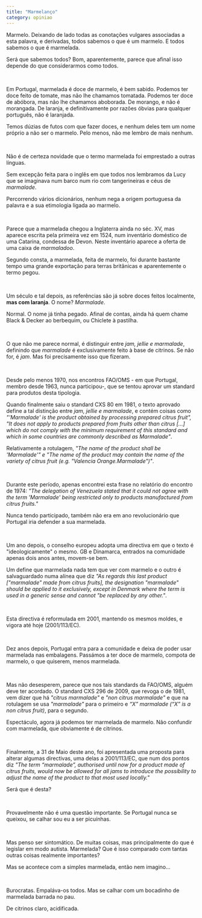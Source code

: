 ```yaml
---
title: "Marmelanço"
category: opiniao
---
```


Marmelo. Deixando de lado todas as conotações vulgares associadas a esta palavra, e derivadas, todos sabemos o que é um marmelo. E todos sabemos o que é marmelada. 

Será que sabemos todos? Bom, aparentemente, parece que afinal isso depende do que considerarmos como todos.

<br/>

Em Portugal, marmelada é doce de marmelo, é bem sabido. Podemos ter doce feito de tomate, mas não lhe chamamos tomatada. Podemos ter doce de abóbora, mas não lhe chamamos aboborada. De morango, e não é morangada. De laranja, e definitivamente por razões óbvias para qualquer português, não é laranjada.

Temos dúzias de futos com que fazer doces, e nenhum deles tem um nome próprio a não ser o marmelo. Pelo menos, não me lembro de mais nenhum.

<br/>

Não é de certeza novidade que o termo marmelada foi emprestado a outras línguas. 

Sem excepção feita para o inglês em que todos nos lembramos da Lucy que se imaginava num barco num rio com tangerineiras e céus de *marmalade*.

Percorrendo vários dicionários, nenhum nega a origem portuguesa da palavra e a sua etimologia ligada ao marmelo. 

<br/>

Parece que a marmelada chegou a Inglaterra ainda no séc. XV, mas aparece escrita pela primeira vez em 1524, num inventário doméstico de uma Catarina, condessa de Devon. Neste inventário aparece a oferta de uma caixa de *marmaladoo*.

Segundo consta, a marmelada, feita de marmelo, foi durante bastante tempo uma grande exportação para terras britânicas e aparentemente o termo pegou.

<br/>

Um século e tal depois, as referências são já sobre doces feitos localmente, __mas com laranja__. O nome? *Marmalade*.

Normal. O nome já tinha pegado. Afinal de contas, ainda há quem chame Black & Decker ao berbequim, ou Chiclete à pastilha.

<br/>

O que não me parece normal, é distinguir entre *jam, jellie e marmalade*, definindo que *marmalade* é exclusivamente feito à base de citrinos. Se não for, é *jam*. Mas foi precisamente isso que fizeram.

<br/>

Desde pelo menos 1970, nos encontros FAO/OMS - em que Portugal, membro desde 1963, nunca participou-, que se tentou aprovar um standard para produtos desta tipologia.

Quando finalmente saiu o standard CXS 80 em 1981, o texto aprovado define a tal distinção entre *jam, jellie e marmalade*, e contém coisas como *"'Marmalade' is the product obtained by processing prepared citrus fruit", "It does not apply to products prepared from fruits other than citrus [...] which do not comply with the minimum requirement of this standard and which in some countries are commonly described as Marmalade"*.

Relativamente a rotulagem, *"The name of the product shall be 'Marmalade'" e "The name of the product may contain the name of the variety of citrus fruit (e.g. "Valencia Orange.Marmalade")"*.

<br/>

Durante este período, apenas encontrei esta frase no relatório do encontro de 1974: *"The delegation of Venezuela stated that it could not agree with the term 'Marmalade' being restricted only to products manufactured from citrus fruits."*

Nunca tendo participado, também não era em ano revolucionário que Portugal iria defender a sua marmelada.

<br/>

Um ano depois, o conselho europeu adopta uma directiva em que o texto é "ideologicamente" o mesmo. GB e Dinamarca, entrados na comunidade apenas dois anos antes, movem-se bem.

Um define que marmelada nada tem que ver com marmelo e o outro é salvaguardado numa alínea que diz *"As regards this last product ["marmalade" made from citrus fruits], the designation "marmalade" should be applied to it exclusively, except in Denmark where the term is used in a generic sense and cannot "be replaced by any other."*.

<br/>

Esta directiva é reformulada em 2001, mantendo os mesmos moldes, e vigora até hoje (2001/113/EC).

<br/>

Dez anos depois, Portugal entra para a comunidade e deixa de poder usar marmelada nas embalagens. Passámos a ter doce de marmelo, compota de marmelo, o que quiserem, menos marmelada.

<br/>

Mas não desesperem, parece que nos tais standards da FAO/OMS, alguém deve ter acordado. O standard CXS 296 de 2009, que revoga o de 1981, vem dizer que há *"citrus marmalade"* e *"non citrus marmalade"* e que na rotulagem se usa *"marmalade"* para o primeiro e *“X” marmalade (“X” is a non citrus fruit)*, para o segundo.

Espectáculo, agora já podemos ter marmelada de marmelo. Não confundir com marmelada, que obviamente é de citrinos.

<br/>

Finalmente, a 31 de Maio deste ano, foi apresentada uma proposta para alterar algumas directivas, uma delas a 2001/113/EC, que num dos pontos diz *"The term “marmalade”, authorised until now for a product made of citrus fruits, would now be allowed for all jams to introduce the possibility to adjust the name of the product to that most used locally."*

Será que é desta?

<br/>

Provavelmente não é uma questão importante. Se Portugal nunca se queixou, se calhar sou eu a ser picuínhas.

<br/>

Mas penso ser sintomático. De muitas coisas, mas principalmente do que é legislar em modo autista. Marmelada? Que é isso comparado com tantas outras coisas realmente importantes?

Mas se acontece com a simples marmelada, então nem imagino...

<br/>

Burocratas. Empaláva-os todos. Mas se calhar com um bocadinho de marmelada barrada no pau.

De citrinos claro, acidificada.

